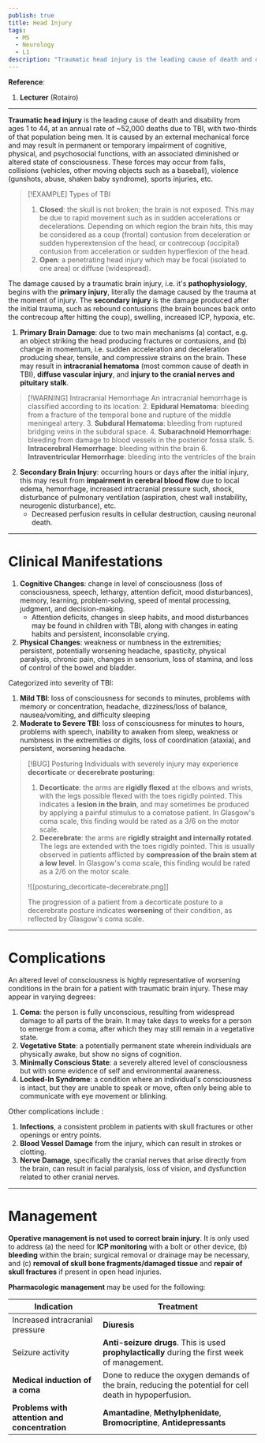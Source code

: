 ```yaml
---
publish: true
title: Head Injury
tags:
  - MS
  - Neurology
  - L1
description: "Traumatic head injury is the leading cause of death and disability from ages 1 to 44 in mostly men. It is caused by an external mechanical force and may result in permanent or temporary impairment of cognitive, physical, and psychosocial functions, with an associated diminished or altered state of consciousness."
---
```

**Reference**:
1. **Lecturer** (Rotairo)

___

**Traumatic head injury** is the leading cause of death and disability from ages 1 to 44, at an annual rate of ~52,000 deaths due to TBI, with two-thirds of that population being men. It is caused by an external mechanical force and may result in permanent or temporary impairment of cognitive, physical, and psychosocial functions, with an associated diminished or altered state of consciousness. These forces may occur from falls, collisions (vehicles, other moving objects such as a baseball), violence (gunshots, abuse, shaken baby syndrome), sports injuries, etc.

>[!EXAMPLE] Types of TBI
>1. **Closed**: the skull is not broken; the brain is not exposed. This may be due to rapid movement such as in sudden accelerations or decelerations. Depending on which region the brain hits, this may be considered as a coup (frontal) contusion from deceleration or sudden hyperextension of the head, or contrecoup (occipital) contusion from acceleration or sudden hyperflexion of the head.
>2. **Open**: a penetrating head injury which may be focal (isolated to one area) or diffuse (widespread).

The damage caused by a traumatic brain injury, i.e. it's **pathophysiology**, begins with the **primary injury**, literally the damage caused by the trauma at the moment of injury. The **secondary injury** is the damage produced after the initial trauma, such as rebound contusions (the brain bounces back onto the contrecoup after hitting the coup), swelling, increased ICP, hypoxia, etc.
1. **Primary Brain Damage**: due to two main mechanisms (a) contact, e.g. an object striking the head producing fractures or contusions, and (b) change in momentum, i.e. sudden acceleration and deceleration producing shear, tensile, and compressive strains on the brain. These may result in **intracranial hematoma** (most common cause of death in TBI), **diffuse vascular injury**, and **injury to the cranial nerves and pituitary stalk**.

>[!WARNING] Intracranial Hemorrhage
>An intracranial hemorrhage is classified according to its location:
>2. **Epidural Hematoma**: bleeding from a fracture of the temporal bone and rupture of the middle meningeal artery.
>3. **Subdural Hematoma**: bleeding from ruptured bridging veins in the subdural space.
>4. **Subarachnoid Hemorrhage**: bleeding from damage to blood vessels in the posterior fossa stalk.
>5. **Intracerebral Hemorrhage**: bleeding within the brain
>6. **Intraventricular Hemorrhage**: bleeding into the ventricles of the brain

2. **Secondary Brain Injury**: occurring hours or days after the initial injury, this may result from **impairment in cerebral blood flow** due to local edema, hemorrhage, increased intracranial pressure such, shock, disturbance of pulmonary ventilation (aspiration, chest wall instability, neurogenic disturbance), etc.
	- Decreased perfusion results in cellular destruction, causing neuronal death.

___

# Clinical Manifestations
1. **Cognitive Changes**: change in level of consciousness (loss of consciousness, speech, lethargy, attention deficit, mood disturbances), memory, learning, problem-solving, speed of mental processing, judgment, and decision-making.
	- Attention deficits, changes in sleep habits, and mood disturbances may be found in children with TBI, along with changes in eating habits and persistent, inconsolable crying.
2. **Physical Changes**: weakness or numbness in the extremities; persistent, potentially worsening headache, spasticity, physical paralysis, chronic pain, changes in sensorium, loss of stamina, and loss of control of the bowel and bladder.

Categorized into severity of TBI:
1. **Mild TBI**: loss of consciousness for seconds to minutes, problems with memory or concentration, headache, dizziness/loss of balance, nausea/vomiting, and difficulty sleeping
2. **Moderate to Severe TBI**: loss of consciousness for minutes to hours, problems with speech, inability to awaken from sleep, weakness or numbness in the extremities or digits, loss of coordination (ataxia), and persistent, worsening headache.

>[!BUG] Posturing
>Individuals with severely injury may experience **decorticate** or **decerebrate posturing**:
>1. **Decorticate**: the arms are **rigidly flexed** at the elbows and wrists, with the legs possible flexed with the toes rigidly pointed. This indicates a **lesion in the brain**, and may sometimes be produced by applying a painful stimulus to a comatose patient. In Glasgow's coma scale, this finding would be rated as a 3/6 on the motor scale.
>2. **Decerebrate**: the arms are **rigidly straight and internally rotated**. The legs are extended with the toes rigidly pointed. This is usually observed in patients afflicted by **compression of the brain stem at a low level**. In Glasgow's coma scale, this finding would be rated as a 2/6 on the motor scale.
>
>![[posturing_decorticate-decerebrate.png]]
>
>The progression of a patient from a decorticate posture to a decerebrate posture indicates **worsening** of their condition, as reflected by Glasgow's coma scale.

___

# Complications
An altered level of consciousness is highly representative of worsening conditions in the brain for a patient with traumatic brain injury. These may appear in varying degrees:
1. **Coma**: the person is fully unconscious, resulting from widespread damage to all parts of the brain. It may take days to weeks for a person to emerge from a coma, after which they may still remain in a vegetative state.
2. **Vegetative State**: a potentially permanent state wherein individuals are physically awake, but show no signs of cognition.
3. **Minimally Conscious State**: a severely altered level of consciousness but with some evidence of self and environmental awareness.
4. **Locked-In Syndrome**: a condition where an individual's consciousness is intact, but they are unable to speak or move, often only being able to communicate with eye movement or blinking.

Other complications include :
1. **Infections**, a consistent problem in patients with skull fractures or other openings or entry points.
2. **Blood Vessel Damage** from the injury, which can result in strokes or clotting.
3. **Nerve Damage**, specifically the cranial nerves that arise directly from the brain, can result in facial paralysis, loss of vision, and dysfunction related to other cranial nerves.

___

# Management
**Operative management is not used to correct brain injury**. It is only used to address (a) the need for **ICP monitoring** with a bolt or other device, (b) **bleeding** within the brain; surgical removal or drainage may be necessary, and (c) **removal of skull bone fragments/damaged tissue** and **repair of skull fractures** if present in open head injuries.

**Pharmacologic management** may be used for the following:

| Indication                                    | Treatment                                                                                               |
| --------------------------------------------- | ------------------------------------------------------------------------------------------------------- |
| Increased intracranial pressure               | **Diuresis**                                                                                            |
| Seizure activity                              | **Anti-seizure drugs**. This is used **prophylactically** during the first week of management.          |
| **Medical induction of a coma**               | Done to reduce the oxygen demands of the brain, reducing the potential for cell death in hypoperfusion. |
| **Problems with attention and concentration** | **Amantadine**, **Methylphenidate**, **Bromocriptine**, **Antidepressants**                             |
